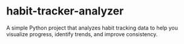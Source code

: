 # habit-tracker-analyzer
A simple Python project that analyzes habit tracking data to help you visualize progress, identify trends, and improve consistency.
